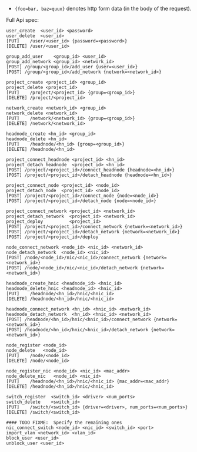
* `{foo=bar, baz=quux}` denotes http form data (in the body of the request).

Full Api spec:

    user_create  <user_id> <password>
    user_delete  <user_id>
    [PUT]    /user/<user_id> {password=<password>}
    [DELETE] /user/<user_id>

    group_add_user    <group_id> <user_id>
    group_add_network <group_id> <network_id>
    [POST] /group/<group_id>/add_user {user=<user_id>}
    [POST] /group/<group_id>/add_network {network=<network_id>}

    project_create <project_id> <group_id>
    project_delete <project_id>
    [PUT]    /project/<project_id> {group=<group_id>}
    [DELETE] /project/<project_id>

    network_create <network_id> <group_id>
    network_delete <network_id>
    [PUT]    /network/<network_id> {group=<group_id>}
    [DELETE] /network/<network_id>

    headnode_create <hn_id> <group_id>
    headnode_delete <hn_id>
    [PUT]    /headnode/<hn_id> {group=<group_id>}
    [DELETE] /headnode/<hn_id>

    project_connect_headnode <project_id> <hn_id>
    project_detach_headnode  <project_id> <hn_id>
    [POST] /project/<project_id>/connect_headnode {headnode=<hn_id>}
    [POST] /project/<project_id>/detach_headnode {headnode=<hn_id>}

    project_connect_node <project_id> <node_id>
    project_detach_node  <project_id> <node_id>
    [POST] /project/<project_id>/connect_node {node=<node_id>}
    [POST] /project/<project_id>/detach_node {node=<node_id>}

    project_connect_network <project_id> <network_id>
    project_detach_network  <project_id> <network_id>
    project_deploy          <project_id>
    [POST] /project/<project_id>/connect_network {network=<network_id>}
    [POST] /project/<project_id>/detach_network {network=<network_id>}
    [POST] /project/<project_id>/deploy

    node_connect_network <node_id> <nic_id> <network_id>
    node_detach_network  <node_id> <nic_id>
    [POST] /node/<node_id>/nic/<nic_id>/connect_network {network=<network_id>}
    [POST] /node/<node_id>/nic/<nic_id>/detach_network {network=<network_id>}

    headnode_create_hnic <headnode_id> <hnic_id>
    headnode_delete_hnic <headnode_id> <hnic_id>
    [PUT]    /headnode/<hn_id>/hnic/<hnic_id>
    [DELETE] /headnode/<hn_id>/hnic/<hnic_id>

    headnode_connect_network <hn_id> <hnic_id> <network_id>
    headnode_detach_network  <hn_id> <hnic_id> <network_id>
    [POST] /headnode/<hn_id>/hnic/<hnic_id>/connect_network {network=<network_id>}
    [POST] /headnode/<hn_id>/hnic/<hnic_id>/detach_network {network=<network_id>}

    node_register <node_id>
    node_delete   <node_id>
    [PUT]    /node/<node_id>
    [DELETE] /node/<node_id>

    node_register_nic <node_id> <nic_id> <mac_addr>
    node_delete_nic   <node_id> <nic_id>
    [PUT]    /headnode/<hn_id>/hnic/<hnic_id> {mac_addr=<mac_addr}
    [DELETE] /headnode/<hn_id>/hnic/<hnic_id>

    switch_register  <switch_id> <driver> <num_ports>
    switch_delete    <switch_id>
    [PUT]    /switch/<switch_id> {driver=<driver>, num_ports=<num_ports>}
    [DELETE] /switch/<switch_id>

    #### TODO FIXME:  Specify the remaining ones
    nic_connect_switch <node_id> <nic_id> <switch_id> <port>
    import_vlan <network_id> <vlan_id>
    block_user <user_id>
    unblock_user <user_id>
